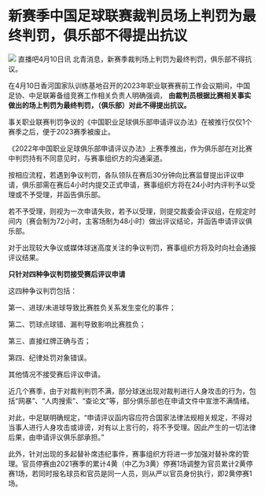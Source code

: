 # 新赛季中国足球联赛裁判员场上判罚为最终判罚，俱乐部不得提出抗议

![](https://inews.gtimg.com/om_bt/ObmDYHsHUGiwd1j2qpzPuOdzz_5IyaU9c1m8EH8P8WVHwAA/1000)
直播吧4月10日讯 北青消息，新赛季裁判场上判罚为最终判罚，俱乐部不得抗议。

在4月10日香河国家队训练基地召开的2023年职业联赛赛前工作会议期间，中国足协、中足联筹备组竞赛工作相关负责人明确强调，
**由裁判员根据比赛相关事实做出的场上判罚为最终判罚，（俱乐部）对此不得提出抗议。**

事关职业联赛判罚争议的《中国职业足球俱乐部申请评议办法》在被推行仅仅1个赛季之后，便于2023赛季被废止。

《2022年中国职业足球俱乐部申请评议办法》上赛季推出，作为俱乐部在对比赛中判罚持有不同意见时，与赛事组织方的沟通渠道。

按相应流程，若遇到争议判罚，各队领队在赛后30分钟向比赛监督提出评议申请，俱乐部需在赛后4小时内提交正式申请，赛事组织方将在24小时内评判予以受理或不予受理，并函告俱乐部。

若不予受理，则视为一次申请失败，若予以受理，则提交裁委会评议组，在规定时间内（赛会制为72小时，主客场制为48小时）做出评议结论，并函告申请评议俱乐部。

对于出现较大争议或媒体球迷高度关注的争议判罚，赛事组织方将及时向社会通报评议结果。

**只针对四种争议判罚接受赛后评议申请**

这四种争议判罚包括：

第一、进球/未进球导致比赛胜负关系发生变化的事件；

第二、罚球点球错、漏判导致影响比赛胜负；

第三、直接红牌正确与否；

第四、纪律处罚对象错误。

其他情况不接受赛后评议申请。

近几个赛季，由于对裁判判罚不满，部分球迷出现对裁判进行人身攻击的行为，包括“网暴”、“人肉搜索”、“查论文”等，部分俱乐部也在申请文件中宣泄不满情绪。

对此，中足联明确规定，“申请评议函内容应符合国家法律法规相关规定，不得对当事人进行人身攻击或诽谤，对有以上言行的，将不予受理。因此产生的一切法律后果，由申请评议俱乐部承担。”

此外，针对出现的多起替补席违纪事件，赛事组织方将进一步加强对替补席的管理。官员停赛由2021赛季的累计4黄（中乙为3黄）停赛1场调整为官员累计2黄停赛1场，若同时报名球员和官员是同一人员，则从严以官员身份执行，即2黄停赛1场。

